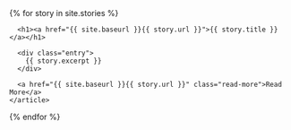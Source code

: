   <div class="rightcolumn">
<div class="stories">
  {% for story in site.stories %}
    <article class="story">

      <h1><a href="{{ site.baseurl }}{{ story.url }}">{{ story.title }}</a></h1>

      <div class="entry">
        {{ story.excerpt }}
      </div>

      <a href="{{ site.baseurl }}{{ story.url }}" class="read-more">Read More</a>
    </article>
  {% endfor %}
	</div>
    </div>
    
</div>

